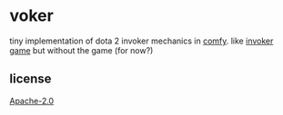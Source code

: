 # voker

tiny implementation of dota 2 invoker mechanics in [comfy](https://github.com/darthdeus/comfy). like [invoker game](https://invokergame.com) but
without the game (for now?)

## license

[Apache-2.0](LICENSE)
